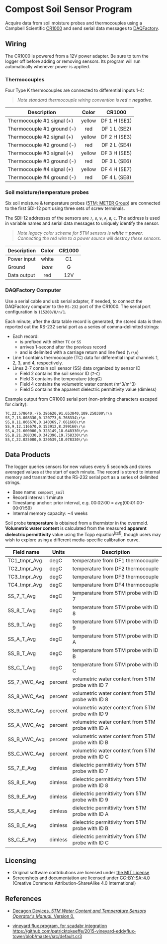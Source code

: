 # Compost Soil Sensor Program

Acquire data from soil moisture probes and thermocouples using a
Campbell Scientific [CR1000](https://www.campbellsci.com/cr1000) and send
serial data messages to [DAQFactory](https://www.azeotech.com/).


## Wiring

The CR1000 is powered from a 12V power adapter. Be sure to turn the logger off
before adding or removing sensors. Its program will run automatically whenever
power is applied.

### Thermocouples

Four Type K thermocouples are connected to differential inputs 1-4:

> *Note standard thermocouple wiring convention is **red = negative**.*

| Description                | Color  | CR1000 |
|----------------------------|:------:|:------------:|
| Thermocouple #1 signal (+) | yellow | DF 1 H (SE1) |
| Thermocouple #1 ground (-) | red    | DF 1 L (SE2) |
| Thermocouple #2 signal (+) | yellow | DF 2 H (SE3) |
| Thermocouple #2 ground (-) | red    | DF 2 L (SE4) |
| Thermocouple #3 signal (+) | yellow | DF 3 H (SE5) |
| Thermocouple #3 ground (-) | red    | DF 3 L (SE6) |
| Thermocouple #4 signal (+) | yellow | DF 4 H (SE7) |
| Thermocouple #4 ground (-) | red    | DF 4 L (SE8) |

### Soil moisture/temperature probes

Six soil moisture & temperature probes
([5TM; METER Group](https://www.metergroup.com/environment/articles/meter-legacy-soil-moisture-sensors/))
are connected to the first SDI-12 port using three sets of screw terminals.

The SDI-12 addresses of the sensors are `7`, `8`, `9`, `A`, `B`, `C`. The
address is used in variable names and serial data messages to uniquely identify
the sensor.

> *Note legacy color scheme for 5TM sensors is **white = power**. Connecting
> the red wire to a power source will destroy these sensors.*

| Description | Color  | CR1000 |
|-------------|:------:|:------:|
| Power input | white  | C1     |
| Ground      | *bare* | G      |
| Data output | red    | 12V    |

### DAQFactory Computer

Use a serial cable and usb serial adapter, if needed, to connect the DAQFactory
computer to the `RS-232` port of the CR1000. The serial port configuration is
`115200/8/n/1`.

Each minute, after the data table record is generated, the stored data is then
reported out the RS-232 serial port as a series of comma-delimited strings:

* Each record:
    * is prefixed with either `TC` or `SS`
    * arrives 1-second after the previous record
    * and is delimited with a carriage return and line feed (`\r\n`)
* Line 1 contains thermocouple (TC) data for differential input channels
  1, 2, 3, and 4, respectively.
* Lines 2-7 contain soil sensor (SS) data organized by sensor ID
    * Field 2 contains the soil sensor ID (`7`-`C`)
    * Field 3 contains the temperature (degC)
    * Field 4 contains the volumetric water content (m^3/m^3)
    * Field 5 contains the apparent dielectric permittivity value (dimless)

Example output from CR1000 serial port (non-printing characters escaped for
clarity):
```
TC,22.578640,-76.386620,91.653840,109.250300\r\n
SS,7,13.008330,0.120773,6.768334\r\n
SS,8,11.866670,0.140369,7.661666\r\n
SS,9,12.116670,0.153912,8.299166\r\n
SS,A,21.600000,0.328149,18.648330\r\n
SS,B,21.208330,0.342396,19.758330\r\n
SS,C,22.025000,0.320539,18.078330\r\n
```


## Data Products

The logger queries sensors for new values every 5 seconds and stores averaged
values at the start of each minute. The record is stored to internal memory
and transmitted out the RS-232 serial port as a series of delimited strings.

* Base name: `compost_soil`
* Record interval: 1 minute
* Timestamp anchor: prior interval, e.g. 00:02:00 = avg(00:01:00-00:01:59)
* Internal memory capacity: ~4 weeks

Soil probe **temperature** is obtained from a thermistor in the overmold.
**Volumetric water content** is calculated from the measured **apparent
dielectric permittivity** value using the Topp equation<sup>[[ref](#user-manual)]</sup>,
though users may wish to explore using a different media-specific calibration
curve.


| Field name    | Units   | Description |
|---------------|---------|-------------|
| TC1_tmpr_Avg  | degC    | temperature from DF1 thermocouple |
| TC2_tmpr_Avg  | degC    | temperature from DF2 thermocouple |
| TC3_tmpr_Avg  | degC    | temperature from DF3 thermocouple |
| TC4_tmpr_Avg  | degC    | temperature from DF4 thermocouple |
| SS_7_T_Avg    | degC    | temperature from 5TM probe with ID 7 |
| SS_8_T_Avg    | degC    | temperature from 5TM probe with ID 8 |
| SS_9_T_Avg    | degC    | temperature from 5TM probe with ID 9 |
| SS_A_T_Avg    | degC    | temperature from 5TM probe with ID A |
| SS_B_T_Avg    | degC    | temperature from 5TM probe with ID B |
| SS_C_T_Avg    | degC    | temperature from 5TM probe with ID C |
| SS_7_VWC_Avg  | percent | volumetric water content from 5TM probe with ID 7 |
| SS_8_VWC_Avg  | percent | volumetric water content from 5TM probe with ID 8 |
| SS_9_VWC_Avg  | percent | volumetric water content from 5TM probe with ID 9 |
| SS_A_VWC_Avg  | percent | volumetric water content from 5TM probe with ID A |
| SS_B_VWC_Avg  | percent | volumetric water content from 5TM probe with ID B |
| SS_C_VWC_Avg  | percent | volumetric water content from 5TM probe with ID C |
| SS_7_E_Avg    | dimless | dielectric permittivity from 5TM probe with ID 7 |
| SS_8_E_Avg    | dimless | dielectric permittivity from 5TM probe with ID 8 |
| SS_9_E_Avg    | dimless | dielectric permittivity from 5TM probe with ID 9 |
| SS_A_E_Avg    | dimless | dielectric permittivity from 5TM probe with ID A |
| SS_B_E_Avg    | dimless | dielectric permittivity from 5TM probe with ID B |
| SS_C_E_Avg    | dimless | dielectric permittivity from 5TM probe with ID C |


## Licensing

* Original software contributions are licensed under
  [the MIT License](https://opensource.org/licenses/MIT)
* Screenshots and documentation are licensed under
  [CC-BY-SA-4.0](https://creativecommons.org/licenses/by-sa/4.0/) (Creative
  Commons Attribution-ShareAlike 4.0 International)


## References

* <a href="user-manual" />Decagon Devices. *5TM Water Content and Temperature
  Sensors Operator's Manual.* Version 0.

* vineyard flux program, for scadabr integration
  https://github.com/patricktokeeffe/2015-vineyard-eddyflux-tower/blob/master/src/default.cr3
